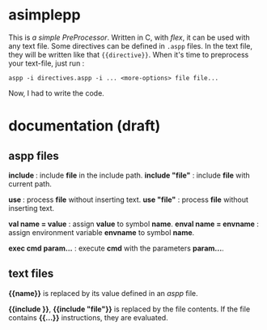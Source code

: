 asimplepp
=========

This is _a simple PreProcessor_. Written in C, with _flex_, it can be used with any text file. Some directives can be defined in `.aspp` files. In the text file, they will be written like that `{{directive}}`. When it's time to preprocess your text-file, just run :

```
aspp -i directives.aspp -i ... <more-options> file file...
```

Now, I had to write the code. 

documentation (draft)
=====================

aspp files
----------

__include <file>__ : include __file__ in the include path.
__include "file"__ : include __file__ with current path.

__use <file>__ : process __file__ without inserting text.
__use "file"__ : process __file__ without inserting text.

__val name = value__ : assign __value__ to symbol __name__.
__enval name = envname__ : assign environment variable __envname__ to symbol __name__.

__exec cmd param...__ : execute __cmd__ with the parameters __param...__.

text files
----------

__{{name}}__ is replaced by its value defined in an _aspp_ file.

__{{include <file>}}__, __{{include "file"}}__ is replaced by the file contents. If the file contains __{{...}}__ instructions, they are evaluated.